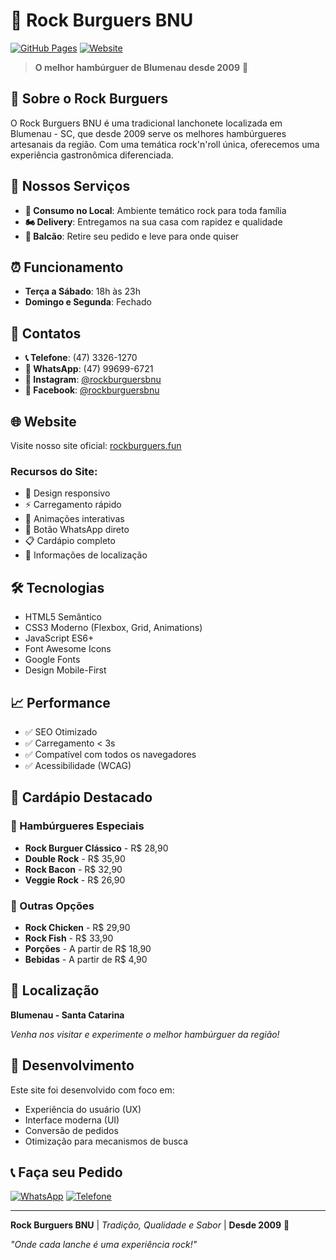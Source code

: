 # 🍔 Rock Burguers BNU

[![GitHub Pages](https://img.shields.io/badge/GitHub%20Pages-Live-brightgreen)](https://rockburguers.fun)
[![Website](https://img.shields.io/website?url=https%3A%2F%2Frockburguers.fun)](https://rockburguers.fun)

> **O melhor hambúrguer de Blumenau desde 2009** 🤘

## 📍 Sobre o Rock Burguers

O Rock Burguers BNU é uma tradicional lanchonete localizada em Blumenau - SC, que desde 2009 serve os melhores hambúrgueres artesanais da região. Com uma temática rock'n'roll única, oferecemos uma experiência gastronômica diferenciada.

## 🍔 Nossos Serviços

- **🏪 Consumo no Local**: Ambiente temático rock para toda família
- **🏍️ Delivery**: Entregamos na sua casa com rapidez e qualidade
- **🥡 Balcão**: Retire seu pedido e leve para onde quiser

## ⏰ Funcionamento

- **Terça a Sábado**: 18h às 23h
- **Domingo e Segunda**: Fechado

## 📱 Contatos

- **📞 Telefone**: (47) 3326-1270
- **💬 WhatsApp**: (47) 99699-6721
- **📧 Instagram**: [@rockburguersbnu](https://instagram.com/rockburguersbnu)
- **👥 Facebook**: [@rockburguersbnu](https://facebook.com/rockburguersbnu)

## 🌐 Website

Visite nosso site oficial: [rockburguers.fun](https://rockburguers.fun)

### Recursos do Site:
- 📱 Design responsivo
- ⚡ Carregamento rápido
- 🎨 Animações interativas
- 💬 Botão WhatsApp direto
- 📋 Cardápio completo
- 📍 Informações de localização

## 🛠️ Tecnologias

- HTML5 Semântico
- CSS3 Moderno (Flexbox, Grid, Animations)
- JavaScript ES6+
- Font Awesome Icons
- Google Fonts
- Design Mobile-First

## 📈 Performance

- ✅ SEO Otimizado
- ✅ Carregamento < 3s
- ✅ Compatível com todos os navegadores
- ✅ Acessibilidade (WCAG)

## 🎯 Cardápio Destacado

### 🍔 Hambúrgueres Especiais
- **Rock Burguer Clássico** - R$ 28,90
- **Double Rock** - R$ 35,90
- **Rock Bacon** - R$ 32,90
- **Veggie Rock** - R$ 26,90

### 🍗 Outras Opções
- **Rock Chicken** - R$ 29,90
- **Rock Fish** - R$ 33,90
- **Porções** - A partir de R$ 18,90
- **Bebidas** - A partir de R$ 4,90

## 📍 Localização

**Blumenau - Santa Catarina**

*Venha nos visitar e experimente o melhor hambúrguer da região!*

## 🔧 Desenvolvimento

Este site foi desenvolvido com foco em:
- Experiência do usuário (UX)
- Interface moderna (UI)
- Conversão de pedidos
- Otimização para mecanismos de busca

## 📞 Faça seu Pedido

[![WhatsApp](https://img.shields.io/badge/WhatsApp-25D366?style=for-the-badge&logo=whatsapp&logoColor=white)](https://wa.me/5547996996721)
[![Telefone](https://img.shields.io/badge/Telefone-007ACC?style=for-the-badge&logo=phone&logoColor=white)](tel:4733261270)

---

**Rock Burguers BNU** | *Tradição, Qualidade e Sabor* | **Desde 2009** 🤘

*"Onde cada lanche é uma experiência rock!"*